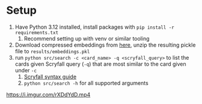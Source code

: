 # Setup

1. Have Python 3.12 installed, install packages with `pip install -r requirements.txt`
    1. Recommend setting up with venv or similar tooling
1. Download compressed embeddings from [here](https://drive.google.com/file/d/18MytGt1olSOHPB4d6s7psue6qT6ymgW2/view?usp=sharing), unzip the resulting pickle file to `results/embeddings.pkl`
1. run `python src/search -c <card_name> -q <scryfall_query>` to list the cards given Scryfall query (`-q`) that are most similar to the card given under `-c`
    1. [Scryfall syntax guide](https://scryfall.com/docs/syntax)
    1. `python src/search -h` for all supported arguments


https://i.imgur.com/rXDdYdD.mp4
